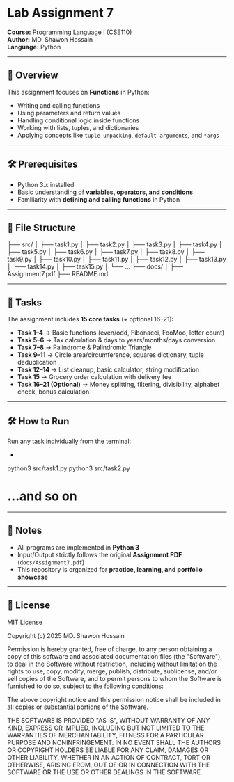 # Lab Assignment 7
**Course:** Programming Language I (CSE110)  
**Author:** MD. Shawon Hossain  
**Language:** Python  

---

## 📌 Overview  
This assignment focuses on **Functions** in Python:

- Writing and calling functions
- Using parameters and return values
- Handling conditional logic inside functions
- Working with lists, tuples, and dictionaries
- Applying concepts like `tuple unpacking`, `default arguments`, and `*args`

---

## 🛠️ Prerequisites  
- Python 3.x installed  
- Basic understanding of **variables, operators, and conditions**  
- Familiarity with **defining and calling functions** in Python  

---

## 📂 File Structure  
├── src/
│   ├── task1.py
│   ├── task2.py
│   ├── task3.py
│   ├── task4.py
│   ├── task5.py
│   ├── task6.py
│   ├── task7.py
│   ├── task8.py
│   ├── task9.py
│   ├── task10.py
│   ├── task11.py
│   ├── task12.py
│   ├── task13.py
│   ├── task14.py
│   ├── task15.py
│   └── ...
├── docs/
│   ├── Assignment7.pdf
├── README.md

---

## 📂 Tasks  
The assignment includes **15 core tasks** (+ optional 16–21):

- **Task 1–4** → Basic functions (even/odd, Fibonacci, FooMoo, letter count)
- **Task 5–6** → Tax calculation & days to years/months/days conversion
- **Task 7–8** → Palindrome & Palindromic Triangle
- **Task 9–11** → Circle area/circumference, squares dictionary, tuple deduplication
- **Task 12–14** → List cleanup, basic calculator, string modification
- **Task 15** → Grocery order calculation with delivery fee
- **Task 16–21 (Optional)** → Money splitting, filtering, divisibility, alphabet check, bonus calculation

---

## 🛠️ How to Run  
Run any task individually from the terminal:  
- ```bash
python3 src/task1.py
python3 src/task2.py
# ...and so on

---

## 📎 Notes

- All programs are implemented in **Python 3**
- Input/Output strictly follows the original **Assignment PDF** (`docs/Assignment7.pdf`)
- This repository is organized for **practice, learning, and portfolio showcase**

---

## 📜 License
MIT License  

Copyright (c) 2025 MD. Shawon Hossain  

Permission is hereby granted, free of charge, to any person obtaining a copy
of this software and associated documentation files (the "Software"), to deal
in the Software without restriction, including without limitation the rights
to use, copy, modify, merge, publish, distribute, sublicense, and/or sell
copies of the Software, and to permit persons to whom the Software is
furnished to do so, subject to the following conditions:

The above copyright notice and this permission notice shall be included in all
copies or substantial portions of the Software.

THE SOFTWARE IS PROVIDED "AS IS", WITHOUT WARRANTY OF ANY KIND, EXPRESS OR
IMPLIED, INCLUDING BUT NOT LIMITED TO THE WARRANTIES OF MERCHANTABILITY,
FITNESS FOR A PARTICULAR PURPOSE AND NONINFRINGEMENT. IN NO EVENT SHALL THE
AUTHORS OR COPYRIGHT HOLDERS BE LIABLE FOR ANY CLAIM, DAMAGES OR OTHER
LIABILITY, WHETHER IN AN ACTION OF CONTRACT, TORT OR OTHERWISE, ARISING FROM,
OUT OF OR IN CONNECTION WITH THE SOFTWARE OR THE USE OR OTHER DEALINGS IN THE
SOFTWARE.